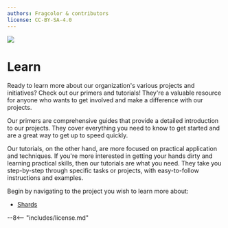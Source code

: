 ```yaml
---
authors: Fragcolor & contributors
license: CC-BY-SA-4.0
---
```


![](assets/LearnLogo.png)

# Learn

Ready to learn more about our organization's various projects and initiatives? Check out our primers and tutorials! They're a valuable resource for anyone who wants to get involved and make a difference with our projects.

Our primers are comprehensive guides that provide a detailed introduction to our projects. They cover everything you need to know to get started and are a great way to get up to speed quickly.

Our tutorials, on the other hand, are more focused on practical application and techniques. If you're more interested in getting your hands dirty and learning practical skills, then our tutorials are what you need. They take you step-by-step through specific tasks or projects, with easy-to-follow instructions and examples. 

Begin by navigating to the project you wish to learn more about:

- [Shards](./shards/)

--8<-- "includes/license.md"
